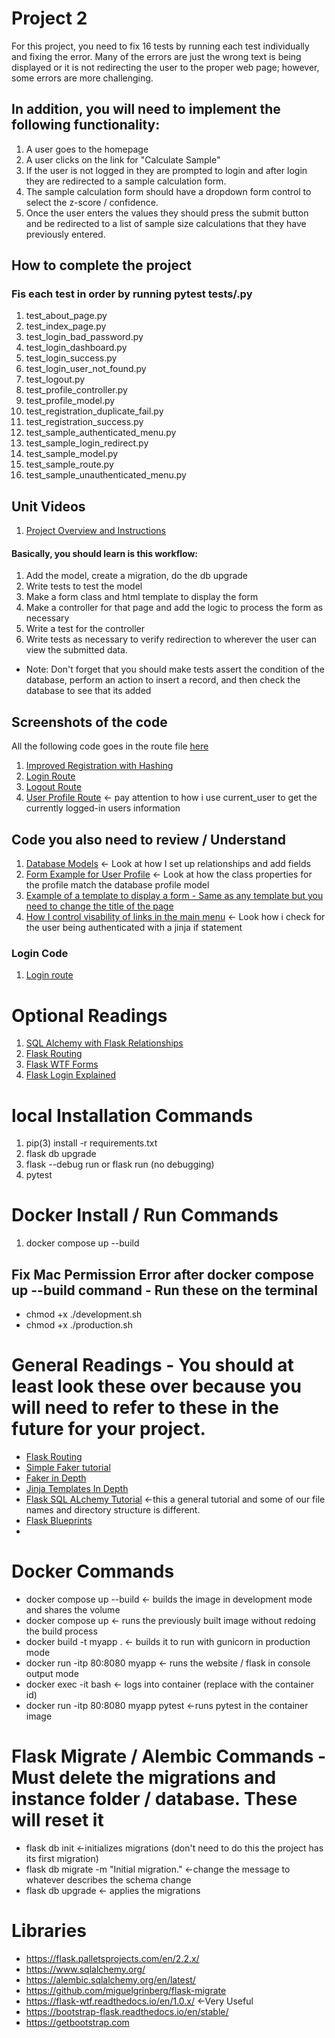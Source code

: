 # Project 2

For this project, you need to fix 16 tests by running each test individually and fixing the error. Many of the errors
are just the wrong text is being displayed or it is not redirecting the user to the proper web page; however, some
errors are more challenging.

## In addition, you will need to implement the following functionality:

1. A user goes to the homepage
2. A user clicks on the link for "Calculate Sample"
3. If the user is not logged in they are prompted to login and after login they are redirected to a sample calculation
   form.
4. The sample calculation form should have a dropdown form control to select the z-score / confidence.
5. Once the user enters the values they should press the submit button and be redirected to a list of sample size
   calculations that they have previously entered.

## How to complete the project

### Fis each test in order by running pytest tests/<replace with name of test>.py

1. test_about_page.py
2. test_index_page.py
3. test_login_bad_password.py
4. test_login_dashboard.py
5. test_login_success.py
6. test_login_user_not_found.py
7. test_logout.py
8. test_profile_controller.py
9. test_profile_model.py
10. test_registration_duplicate_fail.py
11. test_registration_success.py
12. test_sample_authenticated_menu.py
13. test_sample_login_redirect.py
14. test_sample_model.py
15. test_sample_route.py
16. test_sample_unauthenticated_menu.py

## Unit Videos

1. [Project Overview and Instructions](https://youtu.be/KmB3ZhFnsZg)

#### Basically, you should learn is this workflow:

1. Add the model, create a migration, do the db upgrade
2. Write tests to test the model
3. Make a form class and html template to display the form
4. Make a controller for that page and add the logic to process the form as necessary
5. Write a test for the controller
6. Write tests as necessary to verify redirection to wherever the user can view the submitted data.

* Note: Don't forget that you should make tests assert the condition of the database, perform an action to insert a
  record, and then check the database to see that its added

## Screenshots of the code

All the following code goes in the route file [here](application/bp/authentication/__init__.py)

1. [Improved Registration with Hashing](readme_images/registration_route.png)
2. [Login Route](readme_images/registration_route.png)
3. [Logout Route](readme_images/login_route.png)
4. [User Profile Route](readme_images/profile_route.png) <- pay attention to how i use current_user to get the
   currently logged-in users information

## Code you also need to review / Understand

1. [Database Models](application/database/__init__.py) <- Look at how I set up relationships and add fields
2. [Form Example for User Profile](application/bp/authentication/forms/__init__.py) <- Look at how the class properties
   for the profile match the database profile model
3. [Example of a template to display a form - Same as any template but you need to change the title of the page](application/bp/authentication/templates/login.html)
4. [How I control visability of links in the main menu](application/templates/base.html) <- Look how i check for the
   user being authenticated with a jinja if statement

### Login Code

1. [Login route]()

# Optional Readings

1. [SQL Alchemy with Flask Relationships](https://flask-sqlalchemy.palletsprojects.com/en/2.x/models/)
2. [Flask Routing](https://hackersandslackers.com/flask-routes/)
3. [Flask WTF Forms](https://www.digitalocean.com/community/tutorials/how-to-use-and-validate-web-forms-with-flask-wtf)
4. [Flask Login Explained](https://www.freecodecamp.org/news/how-to-authenticate-users-in-flask/)

# local Installation Commands

1. pip(3) install -r requirements.txt
2. flask db upgrade
3. flask --debug run or flask run (no debugging)
4. pytest

# Docker Install / Run Commands

1. docker compose up --build

## Fix Mac Permission Error after docker compose up --build  command - Run these on the terminal

* chmod +x ./development.sh
* chmod +x ./production.sh

# General Readings - You should at least look these over because you will need to refer to these in the future for your project.

* [Flask Routing](https://hackersandslackers.com/flask-routes)
* [Simple Faker tutorial](https://zetcode.com/python/faker/)
* [Faker in  Depth](https://towardsdatascience.com/faker-library-in-python-an-intriguing-expedient-for-data-scientists-7dd06f953050)
* [Jinja Templates  In Depth](https://realpython.com/primer-on-jinja-templating/)
* [Flask SQL ALchemy Tutorial](https://pythonbasics.org/flask-sqlalchemy/) <-this a general tutorial and some of our
  file names and directory structure is different.
* [Flask Blueprints](https://realpython.com/flask-blueprint/)
*

# Docker Commands

* docker compose up --build <- builds the image in development mode and shares the volume
* docker compose up <- runs the previously built image without redoing the build process
* docker build -t myapp . <- builds it to run with gunicorn in production mode
* docker run -itp 80:8080 myapp <- runs the website / flask in console output mode
* docker exec -it <containerid> bash <- logs into container (replace <containerid> with the container id)
* docker run -itp 80:8080 myapp pytest <-runs pytest in the container image

# Flask Migrate / Alembic Commands - Must delete the migrations and instance folder / database. These will reset it

* flask db init <-initializes migrations (don't need to do this the project has its first migration)
* flask db migrate -m "Initial migration." <-change the message to whatever describes the schema change
* flask db upgrade <- applies the migrations

# Libraries

* https://flask.palletsprojects.com/en/2.2.x/
* https://www.sqlalchemy.org/
* https://alembic.sqlalchemy.org/en/latest/
* https://github.com/miguelgrinberg/flask-migrate
* https://flask-wtf.readthedocs.io/en/1.0.x/  <-Very Useful
* https://bootstrap-flask.readthedocs.io/en/stable/
* https://getbootstrap.com